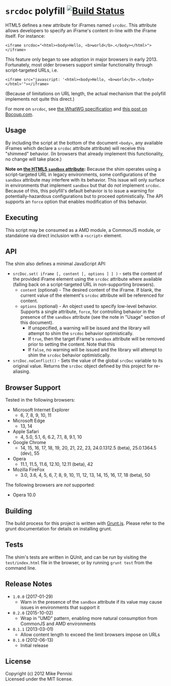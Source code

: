 # `srcdoc` polyfill [![Build Status](https://travis-ci.org/jugglinmike/srcdoc-polyfill.svg)](https://travis-ci.org/jugglinmike/srcdoc-polyfill)

HTML5 defines a new attribute for iFrames named	`srcdoc`. This attribute allows
developers to specify an iFrame's content in-line with the iFrame itself. For
instance:

	<iframe srcdoc="<html><body>Hello, <b>world</b>.</body></html>"></iframe>

This feature only began to see adoption in major browsers in early 2013.
Fortunately, most older browsers support similar functionality through
script-targeted URLs, i.e.

	<iframe src="javascript: '<html><body>Hello, <b>world</b>.</body></html>'"></iframe>

(Because of limitations on URL length, the actual mechanism that the polyfill
implements not quite this direct.)

For more on `srcdoc`, see [the WhatWG specification](http://www.whatwg.org/specs/web-apps/current-work/multipage/the-iframe-element.html#attr-iframe-srcdoc) and [this post on
Bocoup.com](http://weblog.bocoup.com/third-party-javascript-development-future/).

## Usage

By including the script at the bottom of the document `<body>`, any available
iFrames which declare a `srcdoc` attribute attribute) will receive this
"shimmed" behavior. (In browsers that already implement this functionality, no
change will take place.)

**Note on [the HTML5 `sandbox`
attribute](https://html.spec.whatwg.org/multipage/embedded-content.html#attr-iframe-sandbox):**
Because the shim operates using a script-targeted URL in legacy environments,
some configurations of the `sandbox` attribute may interfere with its behavior.
This issue will only surface in environments that implement `sandbox` but that
do *not* implement `srcdoc`. Because of this, this polyfill's default behavior
is to issue a warning for potentially-hazardous configurations but to proceed
optimistically. The API supports an `force` option that enables modification of
this behavior.

## Executing

This script may be consumed as a AMD module, a CommonJS module, or standalone
via direct inclusion with a `<script>` element.

## API

The shim also defines a minimal JavaScript API:

* `srcDoc.set( iframe [, content [, options ] ] )` - sets the content of the
  provided iFrame element using the `srcdoc` attribute where available (falling
  back on a script-targeted URL in non-supporting browsers).
  * `content` (optional) - The desired content of the iFrame. If blank, the
    current value of the element's `srcdoc` attribute will be referenced for
    content.
  * `options` (optional) - An object used to specify low-level behavior.
    Supports a single attribute, `force`, for controlling behavior in the
    presence of the `sandbox` attribute (see the note in "Usage" section of
    this document).
    * If unspecified, a warning will be issued and the library will attempt to
      shim the `srcdoc` behavior optimistically.
    * If `true`, then the target iFrame's `sandbox` attribute will be removed
      prior to setting the content. Note that this
    * If `false`, no warning will be issued and the library will attempt to
      shim the `srcdoc` behavior optimistically.
* `srcDoc.noConflict()` - Sets the value of the global `srcDoc` variable to its
  original value. Returns the `srcDoc` object defined by this project for
  re-aliasing.

## Browser Support

Tested in the following browsers:

* Microsoft Internet Explorer
  * 6, 7, 8, 9, 10, 11
* Microsoft Edge
  * 13, 14
* Apple Safari
  * 4, 5.0, 5.1, 6, 6.2, 7.1, 8, 9.1, 10
* Google Chrome
  * 14, 15, 16, 17, 18, 19, 20, 21, 22, 23, 24.0.1312.5 (beta), 25.0.1364.5
    (dev), 55
* Opera
  * 11.1, 11.5, 11.6, 12.10, 12.11 (beta), 42
* Mozilla FireFox
  * 3.0, 3.6, 4, 5, 6, 7, 8, 9, 10, 11, 12, 13, 14, 15, 16, 17, 18 (beta), 50

The following browsers are *not* supported:

* Opera 10.0

## Building

The build process for this project is written with
[Grunt.js](http://gruntjs.com). Please refer to the grunt documentation for
details on installing grunt.

## Tests

The shim's tests are written in QUnit, and can be run by visiting the
`test/index.html` file in the browser, or by running `grunt test` from the
command line.

## Release Notes

- `1.0.0` (2017-01-29)
  - Warn in the presence of the `sandbox` attribute if its value may cause
    issues in environments that support it
- `0.2.0` (2015-10-02)
  - Wrap in "UMD" pattern, enabling more natural consumption from CommonJS and
    AMD environments
- `0.1.1` (2013-03-01)
  - Allow content length to exceed the limit browsers impose on URLs
- `0.1.0` (2012-06-13)
  - Initial release

## License

Copyright (c) 2012 Mike Pennisi  
Licensed under the MIT license.
